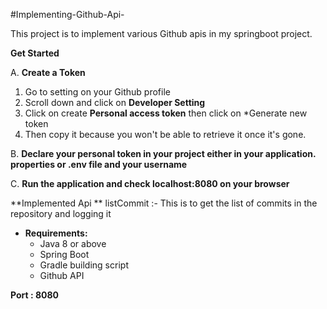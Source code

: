 #Implementing-Github-Api-

This project is to implement various Github apis in my springboot project.

**Get Started**

A. **Create a Token** 
1. Go to setting on your Github profile
2. Scroll down and click on **Developer Setting** 
3. Click on create **Personal access token** then click on *Generate new token 
4. Then copy it because you won't be able to retrieve it once it's gone.

B. **Declare your personal token in your project either in your application. properties or .env file and your username**

C. **Run the application and check localhost:8080 on your browser** 

**Implemented Api **
listCommit :- This is to get the list of commits in the repository and logging it 

- **Requirements:**
    - Java 8 or above
    - Spring Boot
    - Gradle building script
    - Github API


**Port : 8080**
